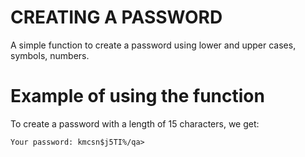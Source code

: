 # CREATING A PASSWORD
A simple function to create a password using lower and upper cases, symbols, numbers. 

# Example of using the function
To create a password with a length of 15 characters, we get:

    Your password: kmcsn$j5TI%/qa>
